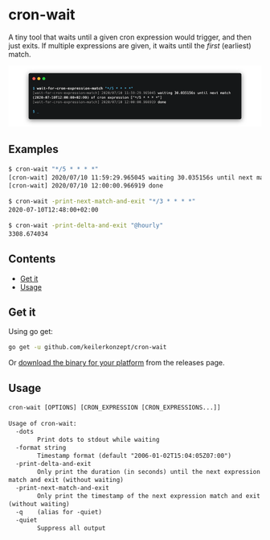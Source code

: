 # cron-wait

A tiny tool that waits until a given cron expression would trigger, and then just exits. If multiple expressions are given, it waits until the _first_ (earliest) match.

![image](doc/screenshot.png)

## Examples

```sh
$ cron-wait "*/5 * * * *"
[cron-wait] 2020/07/10 11:59:29.965045 waiting 30.035156s until next match (2020-07-10T12:00:00+02:00) of cron expression ["*/5 * * * *"]
[cron-wait] 2020/07/10 12:00:00.966919 done
```

```sh
$ cron-wait -print-next-match-and-exit "*/3 * * * *"
2020-07-10T12:48:00+02:00
```

```sh
$ cron-wait -print-delta-and-exit "@hourly"
3308.674034
```

## Contents

- [Get it](#get-it)
- [Usage](#usage)

## Get it

Using go get:

```bash
go get -u github.com/keilerkonzept/cron-wait
```

Or [download the binary for your platform](https://github.com/keilerkonzept/cron-wait/releases/latest) from the releases page.

## Usage

```text
cron-wait [OPTIONS] [CRON_EXPRESSION [CRON_EXPRESSIONS...]]

Usage of cron-wait:
  -dots
    	Print dots to stdout while waiting
  -format string
    	Timestamp format (default "2006-01-02T15:04:05Z07:00")
  -print-delta-and-exit
    	Only print the duration (in seconds) until the next expression match and exit (without waiting)
  -print-next-match-and-exit
    	Only print the timestamp of the next expression match and exit (without waiting)
  -q	(alias for -quiet)
  -quiet
    	Suppress all output
```
